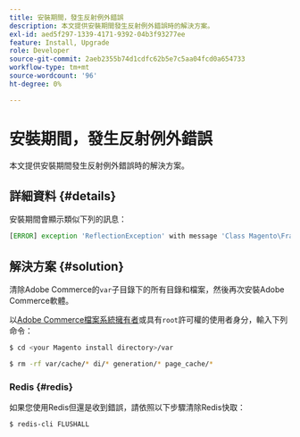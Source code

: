 ```yaml
---
title: 安裝期間，發生反射例外錯誤
description: 本文提供安裝期間發生反射例外錯誤時的解決方案。
exl-id: aed5f297-1339-4171-9392-04b3f93277ee
feature: Install, Upgrade
role: Developer
source-git-commit: 2aeb2355b74d1cdfc62b5e7c5aa04fcd0a654733
workflow-type: tm+mt
source-wordcount: '96'
ht-degree: 0%

---
```


# 安裝期間，發生反射例外錯誤

本文提供安裝期間發生反射例外錯誤時的解決方案。

## 詳細資料 {#details}

安裝期間會顯示類似下列的訊息：

```php
[ERROR] exception 'ReflectionException' with message 'Class Magento\Framework\StoreManagerInterface does not exist' in /<path>/lib/internal/Magento/Framework/Code/Reader/ClassReader.php
```

## 解決方案 {#solution}

清除Adobe Commerce的`var`子目錄下的所有目錄和檔案，然後再次安裝Adobe Commerce軟體。

以[Adobe Commerce檔案系統擁有者](https://experienceleague.adobe.com/zh-hant/docs/commerce-operations/installation-guide/prerequisites/file-system/overview)或具有`root`許可權的使用者身分，輸入下列命令：

```bash
$ cd <your Magento install directory>/var
```

```bash
$ rm -rf var/cache/* di/* generation/* page_cache/*
```

### Redis {#redis}

如果您使用Redis但還是收到錯誤，請依照以下步驟清除Redis快取：

```bash
$ redis-cli FLUSHALL
```
